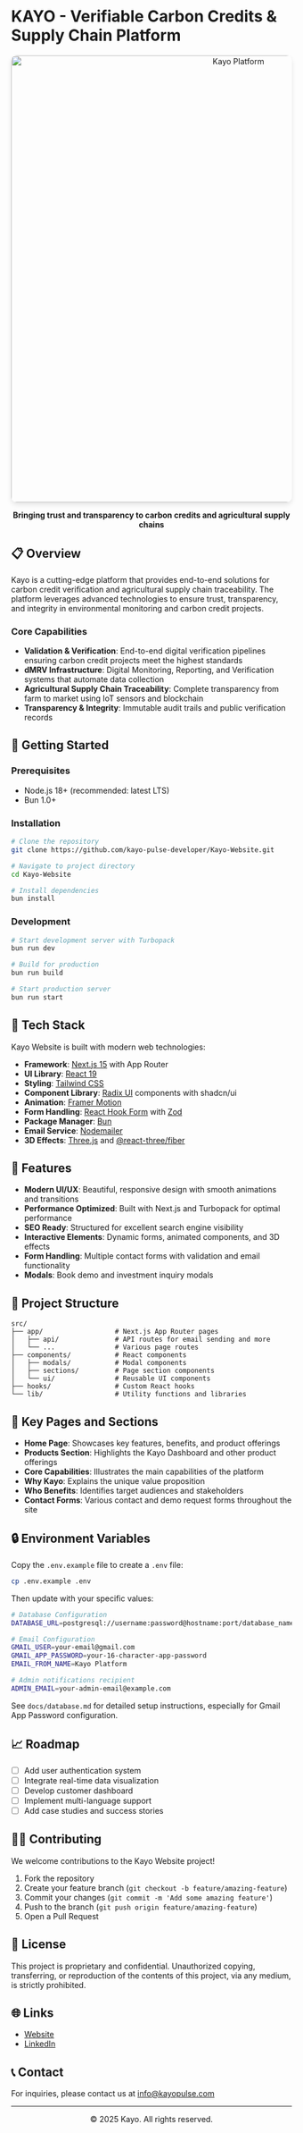 # KAYO - Verifiable Carbon Credits & Supply Chain Platform

<div align="center">
  <img src="https://slelguoygbfzlpylpxfs.supabase.co/storage/v1/object/public/test-clones/614079c4-8113-49d7-97ac-35ee996eb5c0-kayopulse-com/assets/images/hero-bg-BNLq6sJX-11.jpg?" alt="Kayo Platform" width="800" style="border-radius: 10px; box-shadow: 0 4px 8px rgba(0, 0, 0, 0.1);"/>
  
  <p align="center">
    <strong>Bringing trust and transparency to carbon credits and agricultural supply chains</strong>
  </p>
</div>

## 📋 Overview

Kayo is a cutting-edge platform that provides end-to-end solutions for carbon credit verification and agricultural supply chain traceability. The platform leverages advanced technologies to ensure trust, transparency, and integrity in environmental monitoring and carbon credit projects.

### Core Capabilities

- **Validation & Verification**: End-to-end digital verification pipelines ensuring carbon credit projects meet the highest standards
- **dMRV Infrastructure**: Digital Monitoring, Reporting, and Verification systems that automate data collection
- **Agricultural Supply Chain Traceability**: Complete transparency from farm to market using IoT sensors and blockchain
- **Transparency & Integrity**: Immutable audit trails and public verification records

## 🚀 Getting Started

### Prerequisites

- Node.js 18+ (recommended: latest LTS)
- Bun 1.0+

### Installation

```bash
# Clone the repository
git clone https://github.com/kayo-pulse-developer/Kayo-Website.git

# Navigate to project directory
cd Kayo-Website

# Install dependencies
bun install
```

### Development

```bash
# Start development server with Turbopack
bun run dev

# Build for production
bun run build

# Start production server
bun run start
```

## 🔧 Tech Stack

Kayo Website is built with modern web technologies:

- **Framework**: [Next.js 15](https://nextjs.org/) with App Router
- **UI Library**: [React 19](https://react.dev/)
- **Styling**: [Tailwind CSS](https://tailwindcss.com/)
- **Component Library**: [Radix UI](https://www.radix-ui.com/) components with shadcn/ui
- **Animation**: [Framer Motion](https://www.framer.com/motion/)
- **Form Handling**: [React Hook Form](https://react-hook-form.com/) with [Zod](https://github.com/colinhacks/zod)
- **Package Manager**: [Bun](https://bun.sh/)
- **Email Service**: [Nodemailer](https://nodemailer.com/)
- **3D Effects**: [Three.js](https://threejs.org/) and [@react-three/fiber](https://github.com/pmndrs/react-three-fiber)

## 📝 Features

- **Modern UI/UX**: Beautiful, responsive design with smooth animations and transitions
- **Performance Optimized**: Built with Next.js and Turbopack for optimal performance
- **SEO Ready**: Structured for excellent search engine visibility
- **Interactive Elements**: Dynamic forms, animated components, and 3D effects
- **Form Handling**: Multiple contact forms with validation and email functionality
- **Modals**: Book demo and investment inquiry modals

## 📁 Project Structure

```
src/
├── app/                  # Next.js App Router pages
│   ├── api/              # API routes for email sending and more
│   └── ...               # Various page routes
├── components/           # React components
│   ├── modals/           # Modal components
│   ├── sections/         # Page section components
│   └── ui/               # Reusable UI components
├── hooks/                # Custom React hooks
└── lib/                  # Utility functions and libraries
```

## 📱 Key Pages and Sections

- **Home Page**: Showcases key features, benefits, and product offerings
- **Products Section**: Highlights the Kayo Dashboard and other product offerings
- **Core Capabilities**: Illustrates the main capabilities of the platform
- **Why Kayo**: Explains the unique value proposition
- **Who Benefits**: Identifies target audiences and stakeholders
- **Contact Forms**: Various contact and demo request forms throughout the site

## 🔒 Environment Variables

Copy the `.env.example` file to create a `.env` file:

```bash
cp .env.example .env
```

Then update with your specific values:

```bash
# Database Configuration
DATABASE_URL=postgresql://username:password@hostname:port/database_name

# Email Configuration
GMAIL_USER=your-email@gmail.com
GMAIL_APP_PASSWORD=your-16-character-app-password
EMAIL_FROM_NAME=Kayo Platform

# Admin notifications recipient
ADMIN_EMAIL=your-admin-email@example.com
```

See `docs/database.md` for detailed setup instructions, especially for Gmail App Password configuration.

## 📈 Roadmap

- [ ] Add user authentication system
- [ ] Integrate real-time data visualization
- [ ] Develop customer dashboard
- [ ] Implement multi-language support
- [ ] Add case studies and success stories

## 👨‍💻 Contributing

We welcome contributions to the Kayo Website project!

1. Fork the repository
2. Create your feature branch (`git checkout -b feature/amazing-feature`)
3. Commit your changes (`git commit -m 'Add some amazing feature'`)
4. Push to the branch (`git push origin feature/amazing-feature`)
5. Open a Pull Request

## 📄 License

This project is proprietary and confidential. Unauthorized copying, transferring, or reproduction of the contents of this project, via any medium, is strictly prohibited.

## 🌐 Links

- [Website](https://kayopulse.com)
- [LinkedIn](https://linkedin.com/company/kayopulse)

## 📞 Contact

For inquiries, please contact us at info@kayopulse.com

---

<p align="center">© 2025 Kayo. All rights reserved.</p>